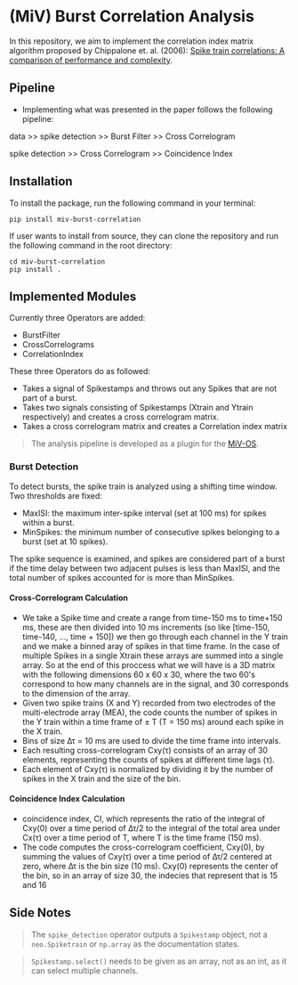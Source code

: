 # (MiV) Burst Correlation Analysis

In this repository, we aim to implement the correlation index matrix algorithm proposed by Chippalone et. al. (2006): [Spike train correlations: A comparison of performance and complexity](https://www.sciencedirect.com/science/article/pii/S0006899306008018).

## Pipeline

- Implementing what was presented in the paper follows the following pipeline:

data >> spike detection >> Burst Filter >> Cross Correlogram

spike detection >> Cross Correlogram >> Coincidence Index

## Installation

To install the package, run the following command in your terminal:

```
pip install miv-burst-correlation
```

If user wants to install from source, they can clone the repository and run the following command in the root directory:

```
cd miv-burst-correlation
pip install .
```

## Implemented Modules

Currently three Operators are added:
- BurstFilter
- CrossCorrelograms
- CorrelationIndex

These three Operators do as followed:
- Takes a signal of Spikestamps and throws out any Spikes that are not part of a burst.
- Takes two signals consisting of Spikestamps (Xtrain and Ytrain respectively) and creates a cross correlogram matrix.
- Takes a cross correlogram matrix and creates a Correlation index matrix

> The analysis pipeline is developed as a plugin for the [MiV-OS](https://github.com/GazzolaLab/MiV-OS).

### Burst Detection

To detect bursts, the spike train is analyzed using a shifting time window. Two thresholds are fixed:

- MaxISI: the maximum inter-spike interval (set at 100 ms) for spikes within a burst.
- MinSpikes: the minimum number of consecutive spikes belonging to a burst (set at 10 spikes).

The spike sequence is examined, and spikes are considered part of a burst if the time delay between two adjacent pulses is less than MaxISI, and the total number of spikes accounted for is more than MinSpikes.

#### Cross-Correlogram Calculation

- We take a Spike time and create a range from time-150 ms to time+150 ms, these are then divided into 10 ms increments (so like [time-150, time-140, ..., time + 150]) we then go through each channel in the Y train and we make a binned aray of spikes in that time frame. In the case of multiple Spikes in a single Xtrain these arrays are summed into a single array. So at the end of this proccess what we will have is a 3D matrix with the following dimensions 60 x 60 x 30, where the two 60's correspond to how many channels are in the signal, and 30 corresponds to the dimension of the array.
- Given two spike trains (X and Y) recorded from two electrodes of the multi-electrode array (MEA), the code counts the number of spikes in the Y train within a time frame of ± T (T = 150 ms) around each spike in the X train.
- Bins of size Δτ = 10 ms are used to divide the time frame into intervals.
- Each resulting cross-correlogram Cxy(τ) consists of an array of 30 elements, representing the counts of spikes at different time lags (τ).
- Each element of Cxy(τ) is normalized by dividing it by the number of spikes in the X train and the size of the bin.


#### Coincidence Index Calculation

- coincidence index, CI, which represents the ratio of the integral of Cxy(0) over a time period of Δτ/2 to the integral of the total area under Cx(τ) over a time period of T, where T is the time frame (150 ms).
- The code computes the cross-correlogram coefficient, Cxy(0), by summing the values of Cxy(τ) over a time period of Δτ/2 centered at zero, where Δτ is the bin size (10 ms).
Cxy(0) represents the center of the bin, so in an array of size 30, the indecies that represent that is 15 and 16

## Side Notes

> The `spike_detection` operator outputs a `Spikestamp` object, not a `neo.Spiketrain` or `np.array` as the documentation states.

> `Spikestamp.select()` needs to be given as an array, not as an int, as it can select multiple channels.
